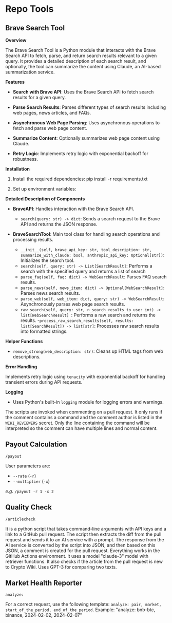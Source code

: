# Repo Tools

## Brave Search Tool

**Overview**

The Brave Search Tool is a Python module that interacts with the Brave Search API to fetch, parse, and return search results relevant to a given query. It provides a detailed description of each search result, and optionally, the tool can summarize the content using Claude, an AI-based summarization service.

**Features**

- **Search with Brave API**: Uses the Brave Search API to fetch search results for a given query.

- **Parse Search Results**: Parses different types of search results including web pages, news articles, and FAQs.

- **Asynchronous Web Page Parsing**: Uses asynchronous operations to fetch and parse web page content.

- **Summarize Content**: Optionally summarizes web page content using Claude.

- **Retry Logic**: Implements retry logic with exponential backoff for robustness.

**Installation**

1. Install the required dependencies: pip install -r requirements.txt

2. Set up environment variables:

**Detailed Description of Components**

- **BraveAPI**: Handles interaction with the Brave Search API.
    - `search(query: str) -> dict`: Sends a search request to the Brave API and returns the JSON response.
    
- **BraveSearchTool**: Main tool class for handling search operations and processing results.
    - `__init__(self, brave_api_key: str, tool_description: str, summarize_with_claude: bool, anthropic_api_key: Optional[str])`: Initializes the search tool.
    - `search(self, query: str) -> List[SearchResult]`: Performs a search with the specified query and returns a list of search
    - `parse_faq(self, faq: dict) -> WebSearchResult`: Parses FAQ search results.
    - `parse_news(self, news_item: dict) -> Optional[WebSearchResult]`: Parses news search results.
    - `parse_web(self, web_item: dict, query: str) -> WebSearchResult`: Asynchronously parses web page search results.
    - `raw_search(self, query: str, n_search_results_to_use: int) -> list[WebSearchResult] `: Performs a raw search and returns the results.
    -`process_raw_search_results(self, results: list[SearchResult]) -> list[str]`: Processes raw search results into formatted strings.

**Helper Functions**

- `remove_strong(web_description: str)`: Cleans up HTML tags from web descriptions.

**Error Handling**

Implements retry logic using `tenacity` with exponential backoff for handling transient errors during API requests.

**Logging**

- Uses Python's built-in `logging` module for logging errors and warnings.



The scripts are invoked when commenting on a pull request. It only runs if the comment contains a command and the comment author is listed in the `WIKI_REVIEWERS` secret. Only the line containing the command will be interpreted so the comment can have multiple lines and normal content.


## Payout Calculation

`/payout`

User parameters are:

- `--rate` (`-r`)
- `--multiplier` (`-x`)

_e.g._ `/payout -r 1 -x 2`

## Quality Check

`/articlecheck`

It is a python script that takes command-line arguments with API keys and a link to a GitHub pull request. The script then extracts the diff from the pull request and sends it to an AI service with a prompt. The response from the AI service is converted by the script into JSON, and then based on this JSON, a comment is created for the pull request. Everything works in the GitHub Actions environment. it uses a model "claude-3" model with retriever functions. It also checks if the article from the pull request is new to Crypto Wiki. Uses GPT-3 for comparing two texts.

## Market Health Reporter

`analyze:`

For a correct request, use the following template: `analyze: pair, market, start_of_the_period, end_of_the_period`. Example: "analyze: bnb-btc, binance, 2024-02-02, 2024-02-07"
